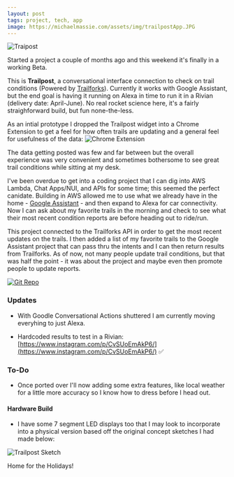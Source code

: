```yaml
---
layout: post
tags: project, tech, app
image: https://michaelmassie.com/assets/img/trailpostApp.JPG
---
```


![Traipost](https://michaelmassie.com/assets/img/trailpostApp.JPG)

Started a project a couple of months ago and this weekend it's finally in a working Beta. 

This is **Trailpost**, a conversational interface connection to check on trail conditions (Powered by [Trailforks](https://www.trailforks.com/)). Currently it works with Google Assistant, but the end goal is having it running on Alexa in time to run it in a Rivian (delivery date: April-June). No real rocket science here, it's a fairly straighforward build, but fun none-the-less.

As an intial prototype I dropped the Trailpost widget into a Chrome Extension to get a feel for how often trails are updating and a general feel for usefulness of the data:
![Chrome Extension](https://michaelmassie.com/assets/img/chromeextension.png)


The data getting posted was few and far between but the overall experience was very convenient and sometimes bothersome to see great trail conditions while sitting at my desk. 







I've been overdue to get into a coding project that I can dig into AWS Lambda, Chat Apps/NUI, and APIs for some time; this seemed the perfect canidate. Building in AWS allowed me to use what we already have in the home - [Google Assistant](https://developers.google.com/assistant) - and then expand to Alexa for car connectivity. Now I can ask about my favorite trails in the morning and check to see what their most recent condition reports are before heading out to ride/run. 

This project connected to the Trailforks API in order to get the most recent updates on the trails. I then added a list of my favorite trails to the Google Assistant project that can pass thru the intents and I can then return results from Trailforks. As of now, not many people update trail conditions, but that was half the point - it was about the project and maybe even then promote people to update reports.

[![Git Repo](https://michaelmassie.com/assets/img/gitrepoTrailpost.jpg)](https://github.com/mmassie/trailpostBackend)



### Updates

* With Goodle Conversational Actions shuttered I am currently moving everyhing to just Alexa.


* Hardcoded results to test in a Rivian: [https://www.instagram.com/p/CvSUoEmAkP6/](https://www.instagram.com/p/CvSUoEmAkP6/) ✅




### To-Do

* Once ported over I'll now adding some extra features, like local weather for a little more accuracy so I know how to dress before I head out.


#### Hardware Build

* I have some 7 segment LED displays too that I may look to incorporate into a physical version based off the original concept sketches I had made below:

![Trailpost Sketch](https://michaelmassie.com/assets/img/trailpostSketch.png)

Home for the Holidays!